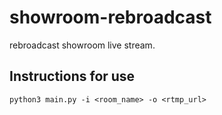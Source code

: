 # showroom-rebroadcast

rebroadcast showroom live stream.

## Instructions for use

```
python3 main.py -i <room_name> -o <rtmp_url>

```